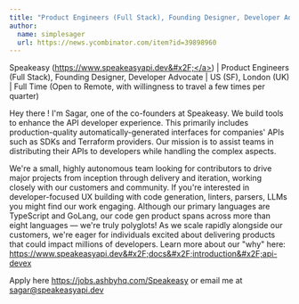```yaml
---
title: "Product Engineers (Full Stack), Founding Designer, Developer Advocate : US (SF), London (UK)"
author:
  name: simplesager
  url: https://news.ycombinator.com/item?id=39898960
---
```

Speakeasy (<a href="https:&#x2F;&#x2F;www.speakeasyapi.dev&#x2F;" rel="nofollow">https:&#x2F;&#x2F;www.speakeasyapi.dev&#x2F;</a>) | Product Engineers (Full Stack), Founding Designer, Developer Advocate | US (SF), London (UK) | Full Time (Open to Remote, with willingness to travel a few times per quarter)

Hey there ! I&#x27;m Sagar, one of the co-founders at Speakeasy. We build tools to enhance the API developer experience. This primarily includes production-quality automatically-generated interfaces for companies&#x27; APIs such as SDKs and Terraform providers. Our mission is to assist teams in distributing their APIs to developers while handling the complex aspects.

We&#x27;re a small, highly autonomous team looking for contributors to drive major projects from inception through delivery and iteration, working closely with our customers and community. If you&#x27;re interested in developer-focused UX building with code generation, linters, parsers, LLMs you might find our work engaging. Although our primary languages are TypeScript and GoLang, our code gen product spans across more than eight languages — we&#x27;re truly polyglots! As we scale rapidly alongside our customers, we&#x27;re eager for individuals excited about delivering products that could impact millions of developers. 
Learn more about our &quot;why&quot; here: <a href="https:&#x2F;&#x2F;www.speakeasyapi.dev&#x2F;docs&#x2F;introduction&#x2F;api-devex" rel="nofollow">https:&#x2F;&#x2F;www.speakeasyapi.dev&#x2F;docs&#x2F;introduction&#x2F;api-devex</a>

Apply here <a href="https:&#x2F;&#x2F;jobs.ashbyhq.com&#x2F;Speakeasy">https:&#x2F;&#x2F;jobs.ashbyhq.com&#x2F;Speakeasy</a> or email me at sagar@speakeasyapi.dev
